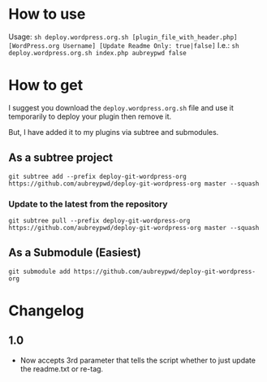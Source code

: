# How to use

Usage: `sh deploy.wordpress.org.sh [plugin_file_with_header.php] [WordPress.org Username] [Update Readme Only: true|false]`
I.e.: `sh deploy.wordpress.org.sh index.php aubreypwd false`

# How to get

I suggest you download the `deploy.wordpress.org.sh` file and use it temporarily to deploy your plugin then remove it.

But, I have added it to my plugins via subtree and submodules.

## As a subtree project

	git subtree add --prefix deploy-git-wordpress-org https://github.com/aubreypwd/deploy-git-wordpress-org master --squash

### Update to the latest from the repository

	git subtree pull --prefix deploy-git-wordpress-org https://github.com/aubreypwd/deploy-git-wordpress-org master --squash

## As a Submodule (Easiest)

	git submodule add https://github.com/aubreypwd/deploy-git-wordpress-org

# Changelog

## 1.0

* Now accepts 3rd parameter that tells the script whether to just update the readme.txt or re-tag.
